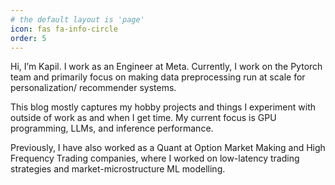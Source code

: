```yaml
---
# the default layout is 'page'
icon: fas fa-info-circle
order: 5
---
```


Hi, I’m Kapil. I work as an Engineer at Meta. Currently, I work on the Pytorch team and primarily focus on making data preprocessing run at scale for personalization/ recommender systems. 

This blog mostly captures my hobby projects and things I experiment with outside of work as and when I get time. My current focus is GPU programming, LLMs, and inference performance. 

Previously, I have also worked as a Quant at Option Market Making and High Frequency Trading companies, where I worked on low-latency trading strategies and market-microstructure ML modelling.  

